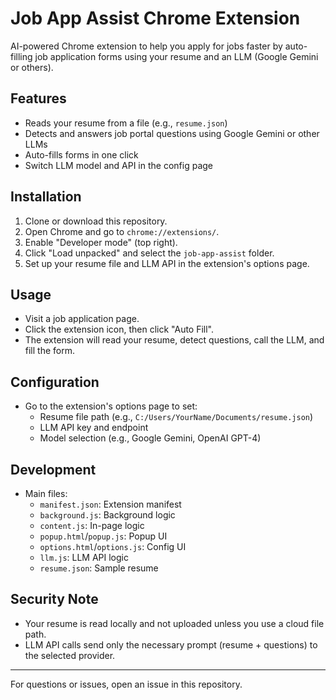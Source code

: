 # Job App Assist Chrome Extension

AI-powered Chrome extension to help you apply for jobs faster by auto-filling job application forms using your resume and an LLM (Google Gemini or others).

## Features
- Reads your resume from a file (e.g., `resume.json`)
- Detects and answers job portal questions using Google Gemini or other LLMs
- Auto-fills forms in one click
- Switch LLM model and API in the config page

## Installation
1. Clone or download this repository.
2. Open Chrome and go to `chrome://extensions/`.
3. Enable "Developer mode" (top right).
4. Click "Load unpacked" and select the `job-app-assist` folder.
5. Set up your resume file and LLM API in the extension's options page.

## Usage
- Visit a job application page.
- Click the extension icon, then click "Auto Fill".
- The extension will read your resume, detect questions, call the LLM, and fill the form.

## Configuration
- Go to the extension's options page to set:
  - Resume file path (e.g., `C:/Users/YourName/Documents/resume.json`)
  - LLM API key and endpoint
  - Model selection (e.g., Google Gemini, OpenAI GPT-4)

## Development
- Main files:
  - `manifest.json`: Extension manifest
  - `background.js`: Background logic
  - `content.js`: In-page logic
  - `popup.html`/`popup.js`: Popup UI
  - `options.html`/`options.js`: Config UI
  - `llm.js`: LLM API logic
  - `resume.json`: Sample resume

## Security Note
- Your resume is read locally and not uploaded unless you use a cloud file path.
- LLM API calls send only the necessary prompt (resume + questions) to the selected provider.

---

For questions or issues, open an issue in this repository.
